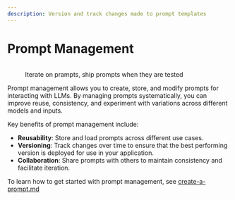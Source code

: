 ```yaml
---
description: Version and track changes made to prompt templates
---
```


# Prompt Management

<figure><img src="https://storage.googleapis.com/arize-phoenix-assets/assets/images/prompt_management.gif" alt=""><figcaption><p>Iterate on prampts, ship prompts when they are tested</p></figcaption></figure>



Prompt management allows you to create, store, and modify prompts for interacting with LLMs. By managing prompts systematically, you can improve reuse, consistency, and experiment with variations across different models and inputs.

Key benefits of prompt management include:

* **Reusability**: Store and load prompts across different use cases.
* **Versioning**: Track changes over time to ensure that the best performing version is deployed for use in your application.
* **Collaboration**: Share prompts with others to maintain consistency and facilitate iteration.

To learn how to get started with prompt management, see [create-a-prompt.md](../how-to-prompts/create-a-prompt.md "mention")
